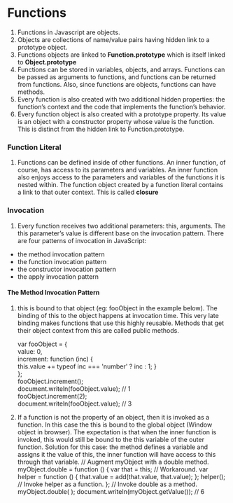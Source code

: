 # Functions

1. Functions in Javascript are objects.
2. Objects are collections of name/value pairs having hidden link to a prototype object.
3. Functions objects are linked to **Function.prototype** which is itself linked to **Object.prototype**
4. Functions can be stored in variables, objects, and arrays. Functions can be passed as arguments to functions, and functions can be returned from functions. Also, since functions are objects, functions can have methods.
5. Every function is also created with two additional hidden properties: the function’s context and the code that implements the function’s behavior.
6. Every function object is also created with a prototype property. Its value is an object with a constructor property whose value is the function. This is distinct from the hidden link to Function.prototype.

### Function Literal

1. Functions can be defined inside of other functions. An inner function, of course, has access to its parameters and variables. An inner function also enjoys access to the parameters and variables of the functions it is nested within.
   The function object created by a function literal contains a link to that outer context. This is called **closure**

### Invocation

1. Every function receives two additional parameters: this, arguments. The this parameter’s value is different base on the invocation pattern.
   There are four patterns of invocation in JavaScript:

- the method invocation pattern
- the function invocation pattern
- the constructor invocation pattern
- the apply invocation pattern

#### The Method Invocation Pattern

1. this is bound to that object (eg: fooObject in the example below).
   The binding of this to the object happens at invocation time. This very late binding makes functions that use this highly reusable. Methods that get their object context from this are called public methods.

    var fooObject = {  
    value: 0,  
    increment: function (inc) {  
    this.value += typeof inc === 'number' ? inc : 1;   }  
    };  
    fooObject.increment();  
    document.writeln(fooObject.value); // 1   
    fooObject.increment(2);  
    document.writeln(fooObject.value); // 3  

2.  If a function is not the property of an object, then it is invoked as a function. In this case the this is bound to the global object (Window object in browser). The expectation is that when the inner function is invoked, this would still be bound to the this variable of the outer function. Solution for this case: the method defines a variable and assigns it the value of this, the inner function will have access to this through that variable.
    // Augment myObject with a double method.
myObject.double = function () {
var that = this; // Workaround.
var helper = function () {
that.value = add(that.value, that.value);
};
helper(); // Invoke helper as a function. };
     // Invoke double as a method.
myObject.double( ); document.writeln(myObject.getValue()); // 6